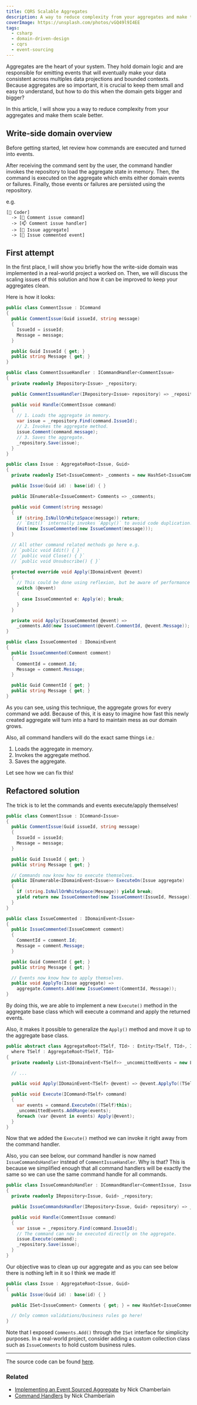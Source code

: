 ```yaml
---
title: CQRS Scalable Aggregates
description: A way to reduce complexity from your aggregates and make them scale better.
coverImage: https://unsplash.com/photos/vGQ49l9I4EE
tags:
  - csharp
  - domain-driven-design
  - cqrs
  - event-sourcing
---
```


Aggregates are the heart of your system. They hold domain logic and are responsible for emitting events that will
eventually make your data consistent across multiples data projections and bounded contexts. Because aggregates are so
important, it is crucial to keep them small and easy to understand, but how to do this when the domain gets bigger and
bigger?

In this article, I will show you a way to reduce complexity from your aggregates and make them scale better.

## Write-side domain overview

Before getting started, let review how commands are executed and turned into events.

After receiving the command sent by the user, the command handler invokes the repository to load the aggregate state in
memory. Then, the command is executed on the aggregate which emits either domain events or failures. Finally, those
events or failures are persisted using the repository.

e.g.

```text
[👤 Coder]
  -> [📨 Comment issue command]
  -> [📫 Comment issue handler]
  -> [🍇 Issue aggregate]
  -> [📅 Issue commented event]
```

## First attempt

In the first place, I will show you briefly how the write-side domain was implemented in a real-world project a worked
on. Then, we will discuss the scaling issues of this solution and how it can be improved to keep your aggregates clean.

Here is how it looks:

```csharp
public class CommentIssue : ICommand
{
  public CommentIssue(Guid issueId, string message)
  {
    IssueId = issueId;
    Message = message;
  }

  public Guid IssueId { get; }
  public string Message { get; }
}

public class CommentIssueHandler : ICommandHandler<CommentIssue>
{
  private readonly IRepository<Issue> _repository;

  public CommentIssueHandler(IRepository<Issue> repository) => _repository = repository;

  public void Handle(CommentIssue command)
  {
    // 1. Loads the aggregate in memory.
    var issue = _repository.Find(command.IssueId);
    // 2. Invokes the aggregate method.
    issue.Comment(command.message);
    // 3. Saves the aggregate.
    _repository.Save(issue);
  }
}

public class Issue : AggregateRoot<Issue, Guid>
{
  private readonly ISet<IssueComment> _comments = new HashSet<IssueComment>();

  public Issue(Guid id) : base(id) { }

  public IEnumerable<IssueComment> Comments => _comments;

  public void Comment(string message)
  {
    if (string.IsNullOrWhiteSpace(message)) return;
    // `Emit()` internally invokes `Apply()` to avoid code duplication.
    Emit(new IssueCommented(new IssueComment(message)));
  }

  // All other command related methods go here e.g.
  // `public void Edit() { }`
  // `public void Close() { }`
  // `public void Unsubscribe() { }`

  protected override void Apply(IDomainEvent @event)
  {
    // This could be done using reflexion, but be aware of performance issues.
    switch (@event)
    {
      case IssueCommented e: Apply(e); break;
    }
  }

  private void Apply(IssueCommented @event) =>
    _comments.Add(new IssueComment(@event.CommentId, @event.Message));
}

public class IssueCommented : IDomainEvent
{
  public IssueCommented(Comment comment)
  {
    CommentId = comment.Id;
    Message = comment.Message;
  }

  public Guid CommentId { get; }
  public string Message { get; }
}
```

As you can see, using this technique, the aggregate grows for every command we add. Because of this, it is easy to
imagine how fast this newly created aggregate will turn into a hard to maintain mess as our domain grows.

Also, all command handlers will do the exact same things i.e.:

1. Loads the aggregate in memory.
2. Invokes the aggregate method.
3. Saves the aggregate.

Let see how we can fix this!

## Refactored solution

The trick is to let the commands and events execute/apply themselves!

```csharp
public class CommentIssue : ICommand<Issue>
{
  public CommentIssue(Guid issueId, string message)
  {
    IssueId = issueId;
    Message = message;
  }

  public Guid IssueId { get; }
  public string Message { get; }

  // Commands now know how to execute themselves.
  public IEnumerable<IDomainEvent<Issue>> ExecuteOn(Issue aggregate)
  {
    if (string.IsNullOrWhiteSpace(Message)) yield break;
    yield return new IssueCommented(new IssueComment(IssueId, Message));
  }
}

public class IssueCommented : IDomainEvent<Issue>
{
  public IssueCommented(IssueComment comment)
  {
    CommentId = comment.Id;
    Message = comment.Message;
  }

  public Guid CommentId { get; }
  public string Message { get; }

  // Events now know how to apply themselves.
  public void ApplyTo(Issue aggregate) =>
    aggregate.Comments.Add(new IssueComment(CommentId, Message));
}
```

By doing this, we are able to implement a new `Execute()` method in the aggregate base class which will execute a
command and apply the returned events.

Also, it makes it possible to generalize the `Apply()` method and move it up to the aggregate base class.

```csharp
public abstract class AggregateRoot<TSelf, TId> : Entity<TSelf, TId>, IAggregateRoot<TId>
  where TSelf : AggregateRoot<TSelf, TId>
{
  private readonly List<IDomainEvent<TSelf>> _uncommittedEvents = new List<IDomainEvent<TSelf>>();

  // ...

  public void Apply(IDomainEvent<TSelf> @event) => @event.ApplyTo((TSelf)this);

  public void Execute(ICommand<TSelf> command)
  {
    var events = command.ExecuteOn((TSelf)this);
    _uncommittedEvents.AddRange(events);
    foreach (var @event in events) Apply(@event);
  }
}
```

Now that we added the `Execute()` method we can invoke it right away from the command handler.

Also, you can see below, our command handler is now named `IssueCommandsHandler` instead of `CommentIssueHandler`. Why
is that? This is because we simplified enough that all command handlers will be exactly the same so we can use the same
command handle for all commands.

```csharp
public class IssueCommandsHandler : ICommandHandler<CommentIssue, Issue>
{
  private readonly IRepository<Issue, Guid> _repository;

  public IssueCommandsHandler(IRepository<Issue, Guid> repository) => _repository = repository;

  public void Handle(CommentIssue command)
  {
    var issue = _repository.Find(command.IssueId);
    // The command can now be executed directly on the aggregate.
    issue.Execute(command);
    _repository.Save(issue);
  }
}
```

Our objective was to clean up our aggregate and as you can see below there is nothing left in it so I think we made it!

```csharp
public class Issue : AggregateRoot<Issue, Guid>
{
  public Issue(Guid id) : base(id) { }

  public ISet<IssueComment> Comments { get; } = new HashSet<IssueComment>();

  // Only common validations/business rules go here!
}
```

Note that I exposed `Comments.Add()` through the `ISet` interface for simplicity purposes. In a real-world project,
consider adding a custom collection class such as `IssueComments` to hold custom business rules.

---

The source code can be found
[here](https://github.com/maximegel/maximegel.github.io/tree/master/blog/cqrs-scalable-aggregates/samples).

### Related

- [Implementing an Event Sourced Aggregate](https://buildplease.com/pages/fpc-9/) by Nick Chamberlain
- [Command Handlers](https://buildplease.com/pages/fpc-10/) by Nick Chamberlain
